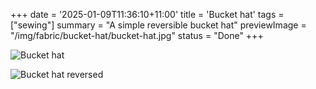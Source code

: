 +++
date = '2025-01-09T11:36:10+11:00'
title = 'Bucket hat'
tags = ["sewing"]
summary = "A simple reversible bucket hat"
previewImage = "/img/fabric/bucket-hat/bucket-hat.jpg"
status = "Done"
+++

![Bucket hat](/img/fabric/bucket-hat/bucket-hat.jpg)

![Bucket hat reversed](/img/fabric/bucket-hat/bucket-hat-reverse.jpg)